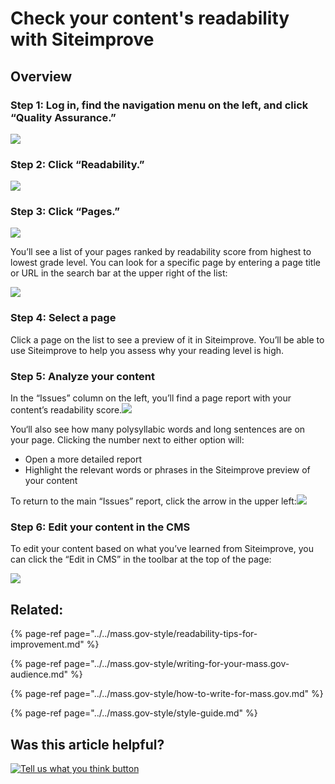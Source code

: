 # Check your content's readability with Siteimprove

## Overview

### **Step 1: Log in, find the navigation menu on the left, and click “Quality Assurance.”**

![](../../.gitbook/assets/siteimprove_qa_screenshot.png)

### **Step 2: Click “Readability.”**

![](https://cdn-images-1.medium.com/max/800/0*X9KEroXySbTLDUOI.)

### **Step 3: Click “Pages.”**

![](https://cdn-images-1.medium.com/max/800/0*4NVL_flyGQbt-MHd.)

You’ll see a list of your pages ranked by readability score from highest to lowest grade level. You can look for a specific page by entering a page title or URL in the search bar at the upper right of the list:

![](../../.gitbook/assets/pages-readability-quality-assurance.png)

### **Step 4: Select a page**

Click a page on the list to see a preview of it in Siteimprove. You’ll be able to use Siteimprove to help you assess why your reading level is high.

### **Step 5: Analyze your content**

In the “Issues” column on the left, you’ll find a page report with your content’s readability score.![](https://cdn-images-1.medium.com/max/800/0*uHg3RR8ejdtSeU8o.)

You‘ll also see how many polysyllabic words and long sentences are on your page. Clicking the number next to either option will:

* Open a more detailed report
* Highlight the relevant words or phrases in the Siteimprove preview of your content

To return to the main “Issues” report, click the arrow in the upper left:![](https://cdn-images-1.medium.com/max/800/0*Iv2Z0QeJEjJMw5Qv.)

### **Step 6: Edit your content in the CMS**

To edit your content based on what you’ve learned from Siteimprove, you can click the “Edit in CMS” in the toolbar at the top of the page:

![](https://cdn-images-1.medium.com/max/800/0*ioB5d0UkmuaY7WaG.)

## Related:

{% page-ref page="../../mass.gov-style/readability-tips-for-improvement.md" %}

{% page-ref page="../../mass.gov-style/writing-for-your-mass.gov-audience.md" %}

{% page-ref page="../../mass.gov-style/how-to-write-for-mass.gov.md" %}

{% page-ref page="../../mass.gov-style/style-guide.md" %}

## Was this article helpful?

[![Tell us what you think button](https://blobscdn.gitbook.com/v0/b/gitbook-28427.appspot.com/o/assets%2F-LJ04qJGAHkvdE13BfdG%2F-LSz77NBAwnSNpMPT3df%2F-LSz7xSmyKXltd4avaCt%2FKB%20survey%20button%20POC%202.png?alt=media&token=8d071cab-8b95-48a3-a332-13e3fc8d9f96)](https://massgov.formstack.com/forms/mass_gov_knowledge_base_feedback?article=check-your-contents-readability)

